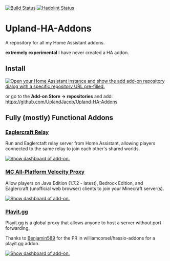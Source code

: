 [![Build Status](https://github.com/UplandJacob/Upland-HA-Addons/actions/workflows/builder.yaml/badge.svg)](https://github.com/UplandJacob/Upland-HA-Addons/actions/workflows/builder.yaml)
[![Hadolint Status](https://github.com/UplandJacob/Upland-HA-Addons/actions/workflows/hadolint.yaml/badge.svg)](https://github.com/UplandJacob/Upland-HA-Addons/actions/workflows/hadolint.yaml)

# Upland-HA-Addons

A repository for all my Home Assistant addons.

**extremely experimental** I have never created a HA addon.

## Install

[![Open your Home Assistant instance and show the add add-on repository dialog with a specific repository URL pre-filled.](https://my.home-assistant.io/badges/supervisor_add_addon_repository.svg)](https://my.home-assistant.io/redirect/supervisor_add_addon_repository/?repository_url=https://github.com/UplandJacob/Upland-HA-Addons)

or go to the **Add-on Store -> repositories** and add: https://github.com/UplandJacob/Upland-HA-Addons

## Fully (mostly) Functional Addons

### [Eaglercraft Relay](/eag-relay)

Run and Eaglerctaft relay server from Home Assistant, allowing players connected to the same relay to join each other's shared worlds.

[![Show dashboard of add-on.](https://my.home-assistant.io/badges/supervisor_addon.svg)](https://my.home-assistant.io/redirect/supervisor_addon/?addon=d78ad65c_eag-relay)

### [MC All-Platform Velocity Proxy](/mc-all-platform-velocity)

Allow players on Java Edition (1.7.2 - latest), Bedrock Edition, and Eaglercraft (unofficial web browser) clients to join your Minecraft server(s).

[![Show dashboard of add-on.](https://my.home-assistant.io/badges/supervisor_addon.svg)](https://my.home-assistant.io/redirect/supervisor_addon/?addon=d78ad65c_mc-all-platform-velocity)

### [Playit.gg](/playit-gg)

Playit.gg is a global proxy that allows anyone to host a server without port forwarding.

Thanks to [Benjamin589](https://github.com/benjamin5896/hassio-addons) for the PR in williamcorsel/hassio-addons for a playit.gg addon.

[![Show dashboard of add-on.](https://my.home-assistant.io/badges/supervisor_addon.svg)](https://my.home-assistant.io/redirect/supervisor_addon/?addon=d78ad65c_playitgg)
